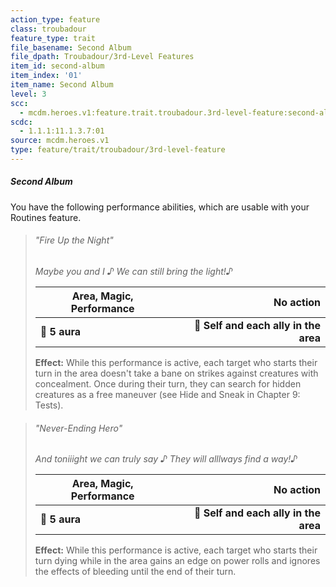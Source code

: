 ```yaml
---
action_type: feature
class: troubadour
feature_type: trait
file_basename: Second Album
file_dpath: Troubadour/3rd-Level Features
item_id: second-album
item_index: '01'
item_name: Second Album
level: 3
scc:
  - mcdm.heroes.v1:feature.trait.troubadour.3rd-level-feature:second-album
scdc:
  - 1.1.1:11.1.3.7:01
source: mcdm.heroes.v1
type: feature/trait/troubadour/3rd-level-feature
---
```


##### Second Album

You have the following performance abilities, which are usable with your Routines feature.

<!-- -->
> ###### "Fire Up the Night"
>
> *Maybe you and I ♪ We can still bring the light!♪*
>
> | **Area, Magic, Performance** |                         **No action** |
> | ---------------------------- | ------------------------------------: |
> | **📏 5 aura**                | **🎯 Self and each ally in the area** |
>
> **Effect:** While this performance is active, each target who starts their turn in the area doesn't take a bane on strikes against creatures with concealment. Once during their turn, they can search for hidden creatures as a free maneuver (see Hide and Sneak in Chapter 9: Tests).

<!-- -->
> ###### "Never-Ending Hero"
>
> *And toniiight we can truly say ♪ They will alllways find a way!♪*
>
> | **Area, Magic, Performance** |                         **No action** |
> | ---------------------------- | ------------------------------------: |
> | **📏 5 aura**                | **🎯 Self and each ally in the area** |
>
> **Effect:** While this performance is active, each target who starts their turn dying while in the area gains an edge on power rolls and ignores the effects of bleeding until the end of their turn.
